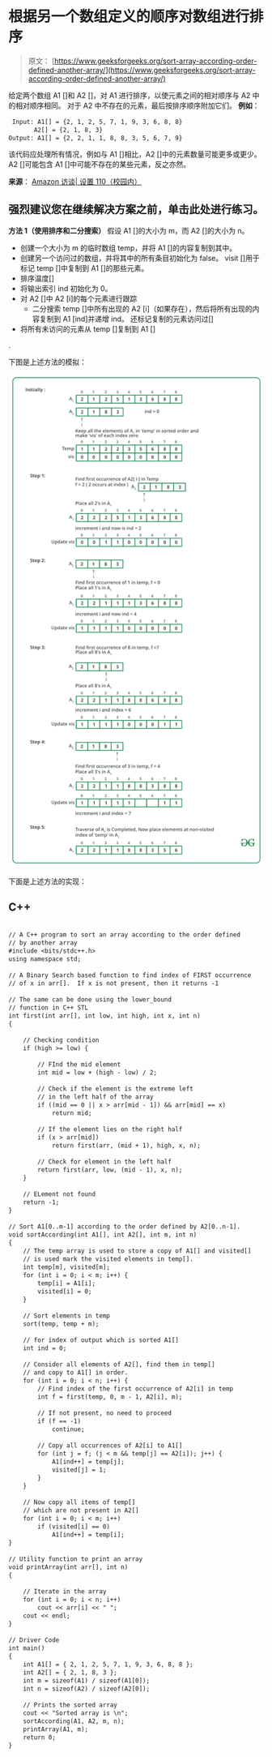 # 根据另一个数组定义的顺序对数组进行排序

> 原文： [https://www.geeksforgeeks.org/sort-array-according-order-defined-another-array/](https://www.geeksforgeeks.org/sort-array-according-order-defined-another-array/)

给定两个数组 A1 []和 A2 []，对 A1 进行排序，以使元素之间的相对顺序与 A2 中的相对顺序相同。 对于 A2 中不存在的元素，最后按排序顺序附加它们。
**例如**：

```
 Input: A1[] = {2, 1, 2, 5, 7, 1, 9, 3, 6, 8, 8}
       A2[] = {2, 1, 8, 3}
Output: A1[] = {2, 2, 1, 1, 8, 8, 3, 5, 6, 7, 9}

```

该代码应处理所有情况，例如与 A1 []相比，A2 []中的元素数量可能更多或更少。 A2 []可能包含 A1 []中可能不存在的某些元素，反之亦然。

**来源**： [Amazon 访谈| 设置 110（校园内）](https://www.geeksforgeeks.org/amazon-interview-set-110-campus/)

[](https://practice.geeksforgeeks.org/problem-page.php?pid=434)

## 强烈建议您在继续解决方案之前，单击此处进行练习。

**方法 1（使用排序和二分搜索）**
假设 A1 []的大小为 m，而 A2 []的大小为 n。

*   创建一个大小为 m 的临时数组 temp，并将 A1 []的内容复制到其中。
*   创建另一个访问过的数组，并将其中的所有条目初始化为 false。 visit []用于标记 temp []中复制到 A1 []的那些元素。
*   排序温度[]
*   将输出索引 ind 初始化为 0。
*   对 A2 []中 A2 [i]的每个元素进行跟踪
    *   二分搜索 temp []中所有出现的 A2 [i]（如果存在），然后将所有出现的内容复制到 A1 [ind]并递增 ind。 还标记复制的元素访问过[]
*   将所有未访问的元素从 temp []复制到 A1 []

.

下图是上述方法的模拟：

![](img/e0a9a40010483842ee91568c4e78b46a.png)

下面是上述方法的实现：

## C++ 

```

// A C++ program to sort an array according to the order defined 
// by another array 
#include <bits/stdc++.h> 
using namespace std; 

// A Binary Search based function to find index of FIRST occurrence 
// of x in arr[].  If x is not present, then it returns -1 

// The same can be done using the lower_bound 
// function in C++ STL 
int first(int arr[], int low, int high, int x, int n) 
{ 

    // Checking condition 
    if (high >= low) { 

        // FInd the mid element 
        int mid = low + (high - low) / 2; 

        // Check if the element is the extreme left 
        // in the left half of the array 
        if ((mid == 0 || x > arr[mid - 1]) && arr[mid] == x) 
            return mid; 

        // If the element lies on the right half 
        if (x > arr[mid]) 
            return first(arr, (mid + 1), high, x, n); 

        // Check for element in the left half 
        return first(arr, low, (mid - 1), x, n); 
    } 

    // ELement not found 
    return -1; 
} 

// Sort A1[0..m-1] according to the order defined by A2[0..n-1]. 
void sortAccording(int A1[], int A2[], int m, int n) 
{ 
    // The temp array is used to store a copy of A1[] and visited[] 
    // is used mark the visited elements in temp[]. 
    int temp[m], visited[m]; 
    for (int i = 0; i < m; i++) { 
        temp[i] = A1[i]; 
        visited[i] = 0; 
    } 

    // Sort elements in temp 
    sort(temp, temp + m); 

    // for index of output which is sorted A1[] 
    int ind = 0; 

    // Consider all elements of A2[], find them in temp[] 
    // and copy to A1[] in order. 
    for (int i = 0; i < n; i++) { 
        // Find index of the first occurrence of A2[i] in temp 
        int f = first(temp, 0, m - 1, A2[i], m); 

        // If not present, no need to proceed 
        if (f == -1) 
            continue; 

        // Copy all occurrences of A2[i] to A1[] 
        for (int j = f; (j < m && temp[j] == A2[i]); j++) { 
            A1[ind++] = temp[j]; 
            visited[j] = 1; 
        } 
    } 

    // Now copy all items of temp[] 
    // which are not present in A2[] 
    for (int i = 0; i < m; i++) 
        if (visited[i] == 0) 
            A1[ind++] = temp[i]; 
} 

// Utility function to print an array 
void printArray(int arr[], int n) 
{ 

    // Iterate in the array 
    for (int i = 0; i < n; i++) 
        cout << arr[i] << " "; 
    cout << endl; 
} 

// Driver Code 
int main() 
{ 
    int A1[] = { 2, 1, 2, 5, 7, 1, 9, 3, 6, 8, 8 }; 
    int A2[] = { 2, 1, 8, 3 }; 
    int m = sizeof(A1) / sizeof(A1[0]); 
    int n = sizeof(A2) / sizeof(A2[0]); 

    // Prints the sorted array 
    cout << "Sorted array is \n"; 
    sortAccording(A1, A2, m, n); 
    printArray(A1, m); 
    return 0; 
} 

```